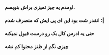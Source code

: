 ### اومدم یه چیز تمیزی براش بنویسم.
### انقدر شت بود این ای پی ایش که منصرف شدم :|
### حتی یه ادرس کال بک رو درست قبول نمیکنه
### چیزی نگم از ظنز محتوا کم نشه
